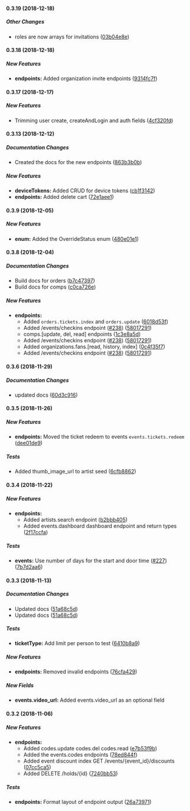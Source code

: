 #### 0.3.19 (2018-12-18)

##### Other Changes

*  roles are now arrays for invitations ([03b04e8e](https://github.com/big-neon/bn-api-node/commit/03b04e8ece2c5ca9c68c86f55668aa64dbddd937))

#### 0.3.18 (2018-12-18)

##### New Features

* **endpoints:**  Added organization invite endpoints ([9314fc7f](https://github.com/big-neon/bn-api-node/commit/9314fc7fee2914602877b0725be33b1cf41665e0))

#### 0.3.17 (2018-12-17)

##### New Features

*  Trimming user create, createAndLogin and auth fields ([4cf320fd](https://github.com/big-neon/bn-api-node/commit/4cf320fdee105313ca646dcdd1176d851e2e7989))

#### 0.3.13 (2018-12-12)

##### Documentation Changes

*  Created the docs for the new endpoints ([863b3b0b](https://github.com/big-neon/bn-api-node/commit/863b3b0b5b0bdfe1ce385b4f211202acbcc6e7e9))

##### New Features

* **deviceTokens:**  Added CRUD for device tokens ([cb1f3142](https://github.com/big-neon/bn-api-node/commit/cb1f31422ce0b09510e3cbb0b56db7e45b958065))
* **endpoints:**  Added delete cart ([72e1aee1](https://github.com/big-neon/bn-api-node/commit/72e1aee1647874f4ef16b3741698183680c507ca))

#### 0.3.9 (2018-12-05)

##### New Features

* **enum:**  Added the OverrideStatus enum ([480e01e1](https://github.com/big-neon/bn-api-node/commit/480e01e1b2b6ccef9231bc609f0250018847d498))

#### 0.3.8 (2018-12-04)

##### Documentation Changes

*  Build docs for orders ([b7c47397](https://github.com/big-neon/bn-api-node/commit/b7c473970bd5c6dc2b42375be3e176dc6c39c46b))
*  Build docs for comps ([c0ca726e](https://github.com/big-neon/bn-api-node/commit/c0ca726e0eadf040b5f2594964d2d23ddafa2a87))

##### New Features

* **endpoints:**
  *  Added `orders.tickets.index` and `orders.update` ([6018d53f](https://github.com/big-neon/bn-api-node/commit/6018d53f9f9066420c57353fb813a6fc827c7dcf))
  *  Added /events/checkins endpoint ([#238](https://github.com/big-neon/bn-api-node/pull/238)) ([58017291](https://github.com/big-neon/bn-api-node/commit/5801729119523fab9404045ade99b2f30edcdbe4))
  *  comps.[update, del, read] endpoints ([1c3e8a5d](https://github.com/big-neon/bn-api-node/commit/1c3e8a5d35b9888a25960073f2ab27e16d0b9d79))
  *  Added /events/checkins endpoint ([#238](https://github.com/big-neon/bn-api-node/pull/238)) ([58017291](https://github.com/big-neon/bn-api-node/commit/5801729119523fab9404045ade99b2f30edcdbe4))
  *  Added organizations.fans.[read, history, index] ([0c4f35f7](https://github.com/big-neon/bn-api-node/commit/0c4f35f7b0307127d4ac3f3681495f6198d65173))
  *  Added /events/checkins endpoint ([#238](https://github.com/big-neon/bn-api-node/pull/238)) ([58017291](https://github.com/big-neon/bn-api-node/commit/5801729119523fab9404045ade99b2f30edcdbe4))


#### 0.3.6 (2018-11-29)

##### Documentation Changes

*  updated docs ([60d3c916](https://github.com/big-neon/bn-api-node/commit/60d3c916b71a48818a6e4ad847688e47556896f1))

#### 0.3.5 (2018-11-26)

##### New Features

* **endpoints:**  Moved the ticket redeem to events `events.tickets.redeem` ([dee01de9](https://github.com/big-neon/bn-api-node/commit/dee01de92db97dc415eaa0b3940880523c06ba26))

##### Tests

*  Added thumb_image_url to artist seed ([6cfb8862](https://github.com/big-neon/bn-api-node/commit/6cfb88621fa06d5906746c04e2a2872279ffb096))

#### 0.3.4 (2018-11-22)

##### New Features

* **endpoints:**  
  * Added artists.search endpoint ([b2bbb405](https://github.com/big-neon/bn-api-node/commit/b2bbb4052be7f28fb040feb44dbebd786f886032))
  * Added events.dashboard dashboard endpoint and return types ([2f17ccfa](https://github.com/big-neon/bn-api-node/commit/2f17ccfaade0c56fd3e10ec379ae27dbeac1adc0))

##### Tests

* **events:**  Use number of days for the start and door time ([#227](https://github.com/big-neon/bn-api-node/pull/227)) ([7b7d2aa6](https://github.com/big-neon/bn-api-node/commit/7b7d2aa6d81d9ec77887c8bcbcaed133ff0e875a))

#### 0.3.3 (2018-11-13)

##### Documentation Changes

*  Updated docs ([51a68c5d](https://github.com/big-neon/bn-api-node/commit/51a68c5de257fac828194ca09d582ce21fc04a2e))
*  Updated docs ([51a68c5d](https://github.com/big-neon/bn-api-node/commit/51a68c5de257fac828194ca09d582ce21fc04a2e))

##### Tests

* **ticketType:**  Add limit per person to test ([6410b8a9](https://github.com/big-neon/bn-api-node/commit/6410b8a9a11d03c1263f7b95128d942ebca740c9))

##### New Features

* **endpoints:**  Removed invalid endpoints ([76cfa429](https://github.com/big-neon/bn-api-node/commit/76cfa429093d23ab5f195d46b1be6c6041bbb696))

##### New Fields

* **events.video_url:** Added events.video_url as an optional field

#### 0.3.2 (2018-11-06)

##### New Features

* **endpoints:**
  *  Added codes.update codes.del codes.read ([e7b53f9b](https://github.com/big-neon/bn-api-node/commit/e7b53f9ba148e07e43e165d5da2928ab8232e6be))
  *  Added the events.codes endpoints ([78ed844f](https://github.com/big-neon/bn-api-node/commit/78ed844f1dfb99e59bcaef007823d1f3fc884eae))
  *  Added event discount index GET /events/{event_id}/discounts ([07cc5ca5](https://github.com/big-neon/bn-api-node/commit/07cc5ca54715bc242ee11f8f2c94ea6b6abd90d7))
  *  Added DELETE /holds/{id} ([7240bb53](https://github.com/big-neon/bn-api-node/commit/7240bb539d58c186b36ea3bebe634af8370eb1c5))

##### Tests

* **endpoints:**  Format layout of endpoint output ([26a73971](https://github.com/big-neon/bn-api-node/commit/26a739710671c910afdafeb07d4ceeb8647981f8))

